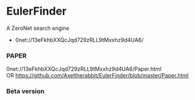 # EulerFinder

A ZeroNet search engine
- 0net://13eFkhbXXQcJqd729zRLL9tMxxhz9d4UA6/

### PAPER
0net://13eFkhbXXQcJqd729zRLL9tMxxhz9d4UA6/Paper.html \
OR https://github.com/Axeltherabbit/EulerFinder/blob/master/Paper.html
### Beta version

